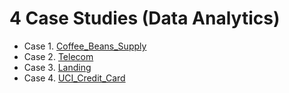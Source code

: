 # 4 Case Studies (Data Analytics)

* Case 1. [Coffee_Beans_Supply](https://github.com/ybezginova2016/case_studies_da/blob/main/1.%20Coffee_Beans_Supply/main_1_CoffeeBeansSupply.ipynb)
* Case 2. [Telecom](https://github.com/ybezginova2016/case_studies_da/blob/main/2.%20Telecom/main_2_Telecom.ipynb)
* Case 3. [Landing](https://github.com/ybezginova2016/case_studies_da/blob/main/3.%20Landing/main_3_Landing.ipynb)
* Case 4. [UCI_Credit_Card](https://github.com/ybezginova2016/case_studies_da/blob/main/4.%20UCI_Credit_Card/main_4_UNI_Credit_Card.ipynb)

